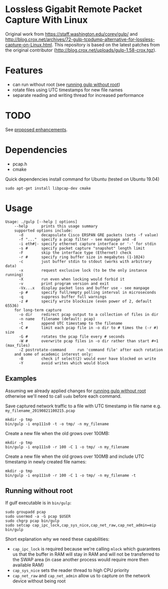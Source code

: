 # Lossless Gigabit Remote Packet Capture With Linux
Original work from https://staff.washington.edu/corey/gulp/ and http://blog.crox.net/archives/72-gulp-tcpdump-alternative-for-lossless-capture-on-Linux.html.
This repository is based on the latest patches from the original contributor (http://blog.crox.net/uploads/gulp-1.58-crox.tgz).

# Features
* can run without root (see [running gulp without root](#Running-without-root))
* rotate files using UTC timestamps for new file names
* separate reading and writing thread for increased performance

# TODO
See [proposed enhancements](https://github.com/jmakov/gulp/issues?q=is%3Aissue+is%3Aopen+label%3Aenhancement).

# Dependencies
* pcap.h
* cmake

Quick dependencies install command for Ubuntu (tested on Ubuntu 19.04)
```
sudo apt-get install libpcap-dev cmake
```
# Usage
```
Usage: ./gulp [--help | options]
    --help      prints this usage summary
    supported options include:
      -d        decapsulate Cisco ERSPAN GRE packets (sets -f value)
      -f "..."  specify a pcap filter - see manpage and -d
      -i eth#|- specify ethernet capture interface or '-' for stdin
      -s #      specify packet capture "snapshot" length limit
      -F        skip the interface type (Ethernet) check
      -r #      specify ring buffer size in megabytes (1-1024)
      -c        just buffer stdin to stdout (works with arbitrary data)
      -x        request exclusive lock (to be the only instance running)
      -X        run even when locking would forbid it
      -v        print program version and exit
      -Vx...x   display packet loss and buffer use - see manpage
      -p #      specify full/empty polling interval in microseconds
      -q        suppress buffer full warnings
      -z #      specify write blocksize (even power of 2, default 65536)
    for long-term capture
      -o dir    redirect pcap output to a collection of files in dir
      -n name   filename (default: pcap)
      -t        append UTC timestamp to the filename
      -C #      limit each pcap file in -o dir to # times the (-r #) size
      -G #      rotates the pcap file every # seconds
      -W #      overwrite pcap files in -o dir rather than start #+1 (max_files)
      -Z postrotate-command     run 'command file' after each rotation
    and some of academic interest only:
      -B        check if select(2) would ever have blocked on write
      -Y        avoid writes which would block
```

## Examples
Assuming we already applied changes for [running gulp without root](#Running-without-root) otherwise we'll need to call
`sudo` before each command.

Save captured network traffic to a file with UTC timestamp in file name e.g. `my_filename_20190821100215.pcap`
```
mkdir -p tmp
bin/gulp -i enp111s0 -t -o tmp/ -n my_filename
```
 
Create a new file when the old grows over 100MB:
```
mkdir -p tmp
bin/gulp -i enp111s0 -r 100 -C 1 -o tmp/ -n my_filename
```

Create a new file when the old grows over 100MB and include UTC timestamp in newly created file names:
```
mkdir -p tmp
bin/gulp -i enp111s0 -r 100 -C 1 -o tmp/ -n my_filename -t
```

## Running without root
If gulf executable is in `bin/gulp`:
```
sudo groupadd pcap
sudo usermod -a -G pcap $USER
sudo chgrp pcap bin/gulp
sudo setcap cap_ipc_lock,cap_sys_nice,cap_net_raw,cap_net_admin=eip bin/gulp
```
Short explanation why we need these capabilities:
* `cap_ipc_lock` is required because we're calling `mlock` which guarantees us that the buffer in RAM will stay in RAM
and will not be transferred to the SWAP area (in case another process would require more then available RAM) 
* `cap_sys_nice` sets the reader thread to high CPU priority
* `cap_net_raw` and `cap_net_admin` allow us to capture on the network device without being root